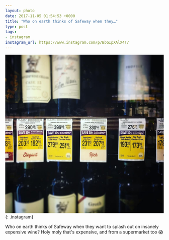 ```yaml
---
layout: photo
date: 2017-11-05 01:54:53 +0000
title: "Who on earth thinks of Safeway when they…"
type: post
tags:
- instagram
instagram_url: https://www.instagram.com/p/BbGIpXAlX4T/
---
```


![Instagram - BbGIpXAlX4T](/img/BbGIpXAlX4T.jpg){: .instagram}

Who on earth thinks of Safeway when they want to splash out on insanely expensive wine? Holy moly that's expensive, and from a supermarket too 😱
